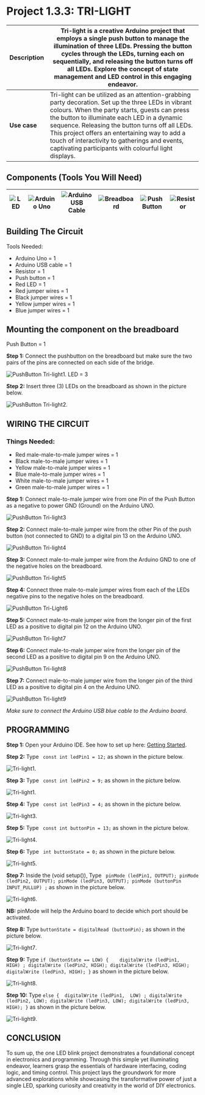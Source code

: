 # Project 1.3.3: TRI-LIGHT

| **Description** | Tri-light is a creative Arduino project that employs a single push button to manage the illumination of three LEDs. Pressing the button cycles through the LEDs, turning each on sequentially, and releasing the button turns off all LEDs. Explore the concept of state management and LED control in this engaging endeavor. |
|------------------|----------------------------------------------------------------|
| **Use case**     | Tri-light can be utilized as an attention-grabbing party decoration. Set up the three LEDs in vibrant colours. When the party starts, guests can press the button to illuminate each LED in a dynamic sequence. Releasing the button turns off all LEDs. This project offers an entertaining way to add a touch of interactivity to gatherings and events, captivating participants with colourful light displays. |

## Components (Tools You Will Need)

| ![LED](../../assets/components/leds.webp) | ![Arduino Uno](../../assets/components/arduino.webp) | ![Arduino USB Cable](../../assets/components/usbcable.webp) | ![Breadboard](../../assets/components/breadboard.webp) |![Push Button](../../assets/components/pushbutton.webp) |![Resistor](../../assets/components/resistors.webp) |
|-------------------------|-------------------------|-------------------------|-------------------------|-------------------------|-------------------------|

## Building The Circuit

Tools Needed:

-   Arduino Uno = 1
-	Arduino USB cable = 1
-	Resistor = 1
-	Push button = 1
-	Red LED = 1
-	Red jumper wires = 1
-	Black jumper wires = 1
-	Yellow jumper wires = 1
-	Blue jumper wires = 1



## Mounting the component on the breadboard

Push Button = 1

**Step 1:** Connect the pushbutton on the breadboard but make sure the two pairs of the pins are connected on each side of the bridge.

![PushButton Tri-light1](../../assets/1.0/Push_Button/Push_Button_3_LED/PushButton_Tri-light1.webp).
LED = 3

**Step 2:** Insert three (3) LEDs on the breadboard as shown in the picture below.

![PushButton Tri-light2](../../assets/1.0/Push_Button/Push_Button_3_LED/PushButton_Tri-light2.webp).


## WIRING THE CIRCUIT

### Things Needed:

- Red male-male-to-male jumper wires = 1
- Black male-to-male jumper wires = 1
- Yellow male-to-male jumper wires = 1
- Blue male-to-male jumper wires = 1
- White male-to-male jumper wires = 1
- Green male-to-male jumper wires = 1

**Step 1:** Connect male-to-male jumper wire from one Pin of the Push Button as a negative to power GND (Ground) on the Arduino UNO.

![PushButton Tri-light3](../../assets/1.0/Push_Button/Push_Button_3_LED/PushButton_Tri-light3.webp)

**Step 2:** Connect male-to-male jumper wire from the other Pin of the push button (not connected to GND) to a digital pin 13 on the Arduino UNO. 

![PushButton Tri-light4](../../assets/1.0/Push_Button/Push_Button_3_LED/PushButton_Tri-light4.webp)

**Step 3:** Connect male-to-male jumper wire from the Arduino GND to one of the negative holes on the breadboard.

![PushButton Tri-light5](../../assets/1.0/Push_Button/Push_Button_3_LED/PushButton_Tri-light5.webp)

**Step 4:** Connect three male-to-male jumper wires from each of the LEDs negative pins to the negative holes on the breadboard.

![PushButton Tri-Light6](../../assets/1.0/Push_Button/Push_Button_3_LED/PushButton_Tri-light6.webp)

**Step 5:** Connect male-to-male jumper wire from the longer pin of the first LED as a positive to digital pin 12 on the Arduino UNO.

![PushButton Tri-light7](../../assets/1.0/Push_Button/Push_Button_3_LED/PushButton_Tri-light7.webp)

**Step 6:** Connect male-to-male jumper wire from the longer pin of the second LED as a positive to digital pin 9 on the Arduino UNO.

![PushButton Tri-light8](../../assets/1.0/Push_Button/Push_Button_3_LED/PushButton_Tri-light8.webp)

**Step 7:** Connect male-to-male jumper wire from the longer pin of the third LED as a positive to digital pin 4 on the Arduino UNO.

![PushButton Tri-light9](../../assets/1.0/Push_Button/Push_Button_3_LED/PushButton_Tri-light9.webp)

_Make sure to connect the Arduino USB blue cable to the Arduino board_.


## PROGRAMMING

**Step 1:** Open your Arduino IDE. See how to set up here: [Getting Started](../../getting-started/overview.md).

**Step 2:** Type ``` const int ledPin1 = 12;``` as shown in the picture below.

![Tri-light1](../../assets/1.0/Push_Button/Push_Button_3_LED/Tri-light_1.webp).

**Step 3:** Type ``` const int ledPin2 = 9;``` as shown in the picture below.

![Tri-light1](../../assets/1.0/Push_Button/Push_Button_3_LED/Tri-light_2.webp).

**Step 4:** Type ``` const int ledPin3 = 4;``` as shown in the picture below.

![Tri-light3](../../assets/1.0/Push_Button/Push_Button_3_LED/Tri-light_3.webp).

**Step 5:** Type ``` const int buttonPin = 13;``` as shown in the picture below.

![Tri-light4](../../assets/1.0/Push_Button/Push_Button_3_LED/Tri-light_4.webp).

**Step 6:** Type ``` int buttonState = 0;``` as shown in the picture below.

![Tri-light5](../../assets/1.0/Push_Button/Push_Button_3_LED/Tri-light_5.webp).

**Step 7:** Inside the (void setup()), Type 
    ``` 
    pinMode (ledPin1, OUTPUT);
    pinMode (ledPin2, OUTPUT);
    pinMode (ledPin3, OUTPUT);
    pinMode (buttonPin INPUT_PULLUP) ;
    ``` 
  as shown in the picture below.

![Tri-light6](../../assets/1.0/Push_Button/Push_Button_3_LED/Tri-light_6.webp).

**NB:** pinMode will help the Arduino board to decide which port should be activated. 

**Step 8:** Type ``` buttonState = digitalRead (buttonPin); ``` as shown in the picture below.

![Tri-light7](../../assets/1.0/Push_Button/Push_Button_3_LED/Tri-light_7.webp).

**Step 9:** Type 
    ``` if (buttonState == LOW)
{    digitalWrite (ledPin1,  HIGH) ;
     digitalWrite (ledPin2, HIGH);
     digitalWrite (ledPin3, HIGH);
     digitalWrite (ledPin3, HIGH); }
    ``` 
  as shown in the picture below.

![Tri-light8](../../assets/1.0/Push_Button/Push_Button_3_LED/Tri-light_8.webp).

**Step 10:** Type 
    ``` else {  digitalWrite (ledPin1,  LOW) ;
     digitalWrite (ledPin2, LOW);
     digitalWrite (ledPin3, LOW);
     digitalWrite (ledPin3, HIGH); } ``` 
  as shown in the picture below.

![Tri-light9](../../assets/1.0/Push_Button/Push_Button_3_LED/Tri-light_9.webp).

## CONCLUSION
To sum up, the one LED blink project demonstrates a foundational concept in electronics and programming. Through this simple yet illuminating endeavor, learners grasp the essentials of hardware interfacing, coding logic, and timing control. This project lays the groundwork for more advanced explorations while showcasing the transformative power of just a single LED, sparking curiosity and creativity in the world of DIY electronics.
